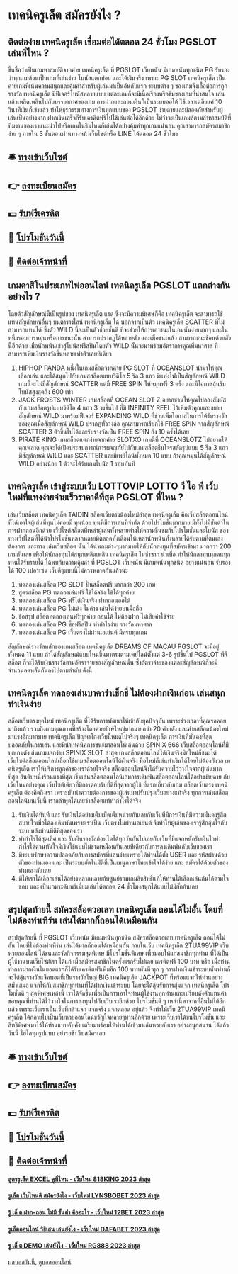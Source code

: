 # เทคนิครูเล็ต สมัครยังไง ?
## ติดต่อง่าย เทคนิครูเล็ต เชื่อมต่อได้ตลอด 24 ชั่วโมง PGSLOT เล่นที่ไหน ?
ขึ้นชื่อว่าเป็นเกมหาสมบัติจากค่าย เทคนิครูเล็ต ที่ PGSLOT เว็บพนัน มีเกมพนันทุกชนิด PG รับรองว่าทุกเกมล้วนเป็นเกมที่เล่นง่าย โบนัสแตกบ่อย และได้เงินจริง เพราะ PG SLOT เทคนิครูเล็ต เป็นค่ายเกมที่เน้นความสนุกและคุ้มค่าสำหรับผู้เล่นมาเป็นอันดับแรก ระบบต่าง ๆ ของเกมจึงเอื้อต่อการถูกรางวัล เทคนิครูเล็ต มีฟีเจอร์โบนัสหลายแบบ แต่ละเกมก็จะมีเนื้อเรื่องหรือธีมของเกมที่น่าสนใจ เล่นแล้วเพลิดเพลินไปกับบรรยากาศของเกม การฝากและถอนเงินก็เป็นระบบออโต้ ใช้เวลาเฉลี่ยแค่ 10 วินาทีเงินก็เข้าแล้ว ทำให้ธุรกรรมทางการเงินทุกแบบของ PGSLOT ง่ายดายและปลอดภัยสำหรับผู้เล่นเป็นอย่างมาก ฝากเงินเสร็จก็รับเครดิตฟรีไปใช้เล่นต่อได้อีกด้วย ไม่ว่าจะเป็นเกมส์ตามล่าหาสมบัติที่ทีมงานของเราแนะนำไปหรือเกมในธีมไหนก็เล่นได้อย่างคุ้มค่าทุกเกมแน่นอน คุณสามารถสมัครสมาชิกง่าย ๆ ภายใน 3 ขั้นตอนผ่านทางหน้าเว็บไซต์หรือ LINE ได้ตลอด 24 ชั่วโมง

## 🛎 [ทางเข้าเว็บไซต์](https://bit.ly/3SdLNi2)
## 👉 [ลงทะเบียนสมัคร](https://bit.ly/3SdLNi2)
## 💵 [รับฟรีเครดิต](https://bit.ly/3dyRKHj)
## 👑 [โปรโมชั่นวันนี้](https://bit.ly/3dyRKHj)
## 📱 [ติดต่อเจ้าหน้าที่](https://bit.ly/3dyRKHj)

## เกมคาสิโนประเภทไพ่ออนไลน์ เทคนิครูเล็ต PGSLOT แตกต่างกันอย่างไร ?
โดยตัวสัญลักษณ์นี้เป็นรูปของ เทคนิครูเล็ต แรด ซึ่งจะมีความพิเศษก็คือ เทคนิครูเล็ต จะสามารถใช้แทนสัญลักษณ์อื่นๆ บนตารางไลน์ เทคนิครูเล็ต ได้ นอกจากเป็นตัว เทคนิครูเล็ต SCATTER ที่ไม่สามารถแทนได้ ซึ่งตัว WILD นี้จะเป็นตัวช่วยชั้นดี ที่จะช่วยให้การเอาชนะในเกมนั้นง่ายมากๆ และในหนึ่งรอบการหมุนหรือการชนะนั้น สามารถปรากฏได้หลายตัว และเมื่อชนะแล้ว สามารถชนะซ้อนด้วยตัวนี้อีกด้วย เมื่อนักพนันเข้าสู่โบนัสฟรีสปินโดยตัว WILD นั้นจะมาพร้อมอัตราการคูณที่มหาศาล ที่สามารถเพิ่มเงินรางวัลขึ้นหลายเท่าตัวเลยทีเดียว
1. HIPHOP PANDA หนึ่งในเกมสล็อตจากค่าย PG SLOT ที่ OCEANSLOT นำมาให้คุณเลือกเล่น และได้สนุกไปกับเกมสสล็อตแบบวิดีโอ 5 รีล 3 แถว มีแท่งไฟเป็นสัญลักษณ์ WILD เกมนี้จะไม่มีสัญลักษณ์ SCATTER แต่มี FREE SPIN ให้หมุนฟรี 3 ครั้ง และมีโอกาสลุ้นรับโบนัสสูงสุดถึง 600 เท่า
2. JACK FROSTS WINTER เกมสล็อตที่ OCEAN SLOT Z อยากชวนให้คุณไปลองสัมผัสกับเกมสล็อตรูปแบบวิดีโอ 4 แถว 3 วงขึ้นไป ที่มี INFINITY REEL ไว้เพิ่มตัวคูณและขยายสัญลักษณ์ WILD มาพร้อมฟีเจอร์ EXPANDING WILD ที่ช่วยเพิ่มโอกาสในการได้รับรางวัลของคุณเมื่อสัญลักษณ์ WILD ปรากฏทั่ววงล้อ คุณสามารถเรียกใช้ FREE SPIN จากสัญลักษณ์ SCATTER 3 ตัวขึ้นไปได้และรับรางวัลเป็น FREE SPIN ถึง 10 ครั้งได้เลย
3. PIRATE KING เกมสล็อตแตกง่ายจากค่าย SLOTXO เกมดีที่ OCEANSLOTZ ไม่อยากให้คุณพลาด คุณจะได้เปิดประสบการณ์การผจญภัยไปกับเกมสล็อตธีมโจรสลัดรูปแบบ 5 รีล 3 แถว มีสัญลักษณ์ WILD และ SCATTER และมีเพย์ไลน์ทั้งหมด 10 แบบ ถ้าคุณหมุนได้สัญลักษณ์ WILD อย่างน้อย 1 ตัวจะได้รับเกมโบนัส 1 รอบทันที

## เทคนิครูเล็ต เข้าสู่ระบบเว็บ LOTTOVIP LOTTO วี ไอ พี เว็บใหม่ที่แทงง่ายจ่ายเร็วราคาดีที่สุด PGSLOT ที่ไหน ?
เล่นเว็บสล็อต เทคนิครูเล็ต TAIDIN สล็อตเว็บตรงน้องใหม่ล่าสุด เทคนิครูเล็ต คือเว็ปสล็อตออนไลน์ที่ได้เอาใจผู้เล่นที่ทุนไม่ค่อยมี ทุนน้อย ทุนที่มีการเล่นที่จำกัด ด้วยโปรโมชั่นมากมาย มีทั้งไม่มีขั้นต่ำในการฝากถอนอีกด้วย เว็ปไซต์สล็อตที่เหล่าผู้เล่นทั้งหลายต่างให้ความชื่นชมกับโปรโมชั่นและโบนัส ของทางเว็ปไซต์ที่ได้นำโปรโมชั่นหลากหลายมีตลอดทั้งเดือนให้เหล่านักพนันทั้งหลายได้รับตามที่ตนเองต้องการ และทาง เล่นเว็บสล็อต นั้น ได้นำเกมต่างๆมากมายให้กับนักลงทุนที่สมัครเข้ามา มากกว่า 200 เกมกันเลย เพื่อให้นักลงทุนได้สนุกเพลิดเพลิน เทคนิครูเล็ต ไม่ซ้ำซาก น่าเบื่อ ทำให้นักลงทุนทุกคนทุกท่านได้รับรายได้ ได้พบกับความคุ้มค่า ที่ PGSLOT เว็บพนัน มีเกมพนันทุกชนิด อย่างแน่นอน รับรองได้ 100 เปอร์เซน เว็ปดีๆแบบนี้ไม่ควรพลาดกันแล้วนะ
1. ทดลองเล่นสล็อต PG SLOT ปั่นสล็อตฟรี มากกว่า 200 เกม
2. สูตรสล็อต PG ทดลองเล่นฟรี ใช้ได้จริง ใช้ได้ทุกค่าย
3. ทดลองเล่นสล็อต PG ฟรีได้เงินจริง ฝากถอนออโต้
4. ทดลองเล่นสล็อต PG ไม่เด้ง ไม่ค้าง เล่นได้ง่ายบนมือถือ
5. ข้อสรุป สล็อตทดลองเล่นฟรีทุกค่าย ถอนได้ ไม่ต้องฝาก ไม่เสียค่าใช้จ่าย
6. ทดลองเล่นสล็อต PG ซื้อฟรีสปิน ทำกำไรง่าย รางวัลมหาศาล
7. ทดลองเล่นสล็อต PG เว็บตรงไม่ผ่านเอเย่นต์ มีครบทุกเกม

สัญลักษณ์รางวัลหลักของเกมสล็อต เทคนิครูเล็ต DREAMS OF MACAU PGSLOT จะมีอยู่ทั้งหมด 11 แบบ ถ้าได้สัญลักษณ์แบบไหนขึ้นมาตรงตามเพย์ไลน์ตั้งแต่ 3-6 รูปขึ้นไป PGSLOT พีจีสล็อต ก็จะได้รับเงินรางวัลตามอัตราจ่ายของสัญลักษณ์นั้น ซึ่งอัตราจ่ายของแต่ละสัญลักษณ์ก็จะมีจำนวนลดหลั่นกันลงไปตามลำดับ ดังนี้

## เทคนิครูเล็ต ทดลองเล่นบาคาร่าเช็กชี่ ไม่ต้องฝากเงินก่อน เล่นสนุก ทำเงินง่าย
สล็อตเว็บตรงยุคใหม่ เทคนิครูเล็ต ที่ได้รับการพัฒนาให้เข้ากับยุคปัจจุบัน เพราะช่วงเวลาที่คุณรอคอยมาถึงแล้ว รวมถึงเกมคุณภาพที่สร้างโดยค่ายยักษ์ใหญ่มากมายกว่า 20 ค่ายดัง และค่ายสล็อตน้องใหม่มาแรงอีกมากมาย เทคนิครูเล็ต ปัญหาโกงเว็บนี้หมดไปจริงๆ เทคนิครูเล็ต การเงินที่มั่นคงที่สุดปลอดภัยในการเล่น และมีนำเทคนิคการชนะมาสอนให้เล่นด้วย
SPINIX 666 เว็บสล็อตออนไลน์ที่มีทุกเกมดังเล่นเกมแจกง่าย SPINIX SLOT ล่าสุด เกมสล็อตออนไลน์ได้เงินจริงมือใหม่ก็ชนะได้ เว็บไซต์สล็อตออนไลน์เลือกใช้เกมสล็อตออนไลน์ได้เงินจริง มือใหม่ก็เล่นทำเงินได้โดยไม่ต้องกังวล เทคนิครูเล็ต เราให้บริการลูกค้าของเราด้วยใจจริง สล็อตออนไลน์จึงได้รับความไว้วางใจจากผู้เล่นมากที่สุด อันดับหนึ่งร้อนแรงที่สุด
เริ่มเล่นสล็อตออนไลน์เกมการเดิมพันสล็อตออนไลน์ได้อย่างง่ายดาย กับเว็บใหม่อย่างคุณ เว็บไซต์เดียวที่มีการตอบรับที่ดีที่สุดจากผู้ใช้ ที่แรกเกี่ยวกับเกม สล็อตเว็บตรง เทคนิครูเล็ต ต้องคิดถึงเรา เพราะมันนำความต้องการของผู้เล่นมาปรับปรุงเว็บอย่างแท้จริง ทุกการเล่นสล็อตออนไลน์บนเว็บนี้ เรากล้าพูดได้เลยว่าสล็อตแท้ทำกำไรได้จริง
1. รับเงินได้ทันที และ รับเงินได้อย่างเต็มเม็ดเต็มหน่วยกันเลยกับเว็บที่มีการเงินที่มีความมั่นคงรู้สึกสบายใจเมื่อได้ลงเดิมพันเพราะเราเป็น เว็บตรงไม่ผ่านเอเย่นต์ จึงทำให้ผู้เล่นของเรารู้สึกอุ่นใจกับระบบหลังบ้านที่ดีที่สุดของเรา
2. ทำกำไรได้สุดเลิศ และ รับเงินรางวัลก้อนโตได้ทุกวันกันไปเลยกับเว็บที่มีแจกหนักรับเงินไวทำกำไรได้ด่วนทันใจมีเงินใช้แบบไม่ขาดเหมือนกันเลยทีเดียวกับการลงเดิมพันกับเว็บของเรา
3. มีระบบรักษาความปลอดภัยกับการสมัครที่แสนง่ายเพราะให้ท่านได้ตั้ง USER และ รหัสผ่านด้วยตัวของท่านเอง และ เป็นระบบอัตโนมัติที่เป็นเมนูภาษาไทยเข้าใจได้ง่าย และ สมัครได้ด้วยตัวของท่านเองกันเลย
4. มีให้เราได้เลือกเล่นได้อย่างหลากหลายกับศูนย์รวมเกมลิขสิทธิ์แท้ให้ท่านได้เลือกเล่นกันได้ตามใจชอบ และ เป็นเกมระดับพรีเมี่ยมเล่นได้ตลอด 24 ชั่วโมงสนุกได้แบบไม่มีกั๊กกันเลย

## สรุปสุดท้ายนี้ สมัครสล็อตวอเลท เทคนิครูเล็ต ถอนได้ไม่อั้น โดยที่ไม่ต้องทำเทิร์น เล่นได้มากก็ถอนได้เหมือนกัน
สรุปสุดท้ายนี้ ที่ PGSLOT เว็บพนัน มีเกมพนันทุกชนิด สมัครสล็อตวอเลท เทคนิครูเล็ต ถอนได้ไม่อั้น โดยที่ไม่ต้องทำเทิร์น เล่นได้มากก็ถอนได้เหมือนกัน ภายในเว็บ เทคนิครูเล็ต 2TUA99VIP เว็บหวยออนไลน์ ได้ขนและจัดกิจกรรมสุดพิเศษ มีโปรโมชั่นพิเศษ เพื่อมอบให้แก่สมาชิกทุกท่าน ที่ได้เป็นผู้ใช้งานบนเว็บไซต์เรา ได้แก่ เมื่อสมัครสมาชิกในครั้งแรกรับไปเลย เครดิตฟรี 100 บาท หรือ เมื่อท่านทำการฝากเงินในยอดแรกก็ได้รับเครดิตฟรีเพิ่มอีก 100 บาททันที ทุก ๆ การฝากเงินเข้าระบบนั้นท่านก็จะได้ลุ้นรางวัลแจ็คพอตที่เป็นรางวัลใหญ่ BIG เทคนิครูเล็ต JACKPOT ที่พร้อมแจกให้ท่านอย่างสม่ำเสมอ แจกให้กับสมาชิกทุกท่านที่ได้ฝากเงินเข้าระบบ โดยจะได้ลุ้นรับการสุ่มแจก เทคนิครูเล็ต โปรโมชั่นดี ๆ สุดพิเศษเหล่านี้ เราได้จัดขึ้นเพื่อเป็นการเอาใจท่านผู้ใช้งานทุกท่านและเปรียบดังตัวแทนคำขอบคุณที่ท่านได้ไว้วางใจในการลงทุนไปกับเว็บเราอีกด้วย โปรโมชั่นดี ๆ เหล่านี้หาจากที่อื่นไม่ได้อีกแล้ว เพราะเว็บเราเป็นเว็บที่กล้าแจก แจกจริง แจกตลอด อยู่แล้ว จึงทำให้เว็บ 2TUA99VIP เทคนิครูเล็ต ได้กลายไปเป็นเว็บหวยออนไลน์ขวัญใจหลายๆท่านอีกด้วย เพราะเว็บเราได้ขนโปรโมชั่น และสิทธิพิเศษมาไว้ให้ท่านแบบคับคั่ง เตรียมพร้อมให้ท่านได้เข้ามาเล่นหวยกับเรา อย่างสนุกสนาน ได้แล้ววันนี้ ไฮโลทุกรูปแบบ อย่ารอช้า รีบสมัครเลย

## 🛎 [ทางเข้าเว็บไซต์](https://bit.ly/3SdLNi2)
## 👉 [ลงทะเบียนสมัคร](https://bit.ly/3SdLNi2)
## 💵 [รับฟรีเครดิต](https://bit.ly/3dyRKHj)
## 👑 [โปรโมชั่นวันนี้](https://bit.ly/3dyRKHj)
## 📱 [ติดต่อเจ้าหน้าที่](https://bit.ly/3dyRKHj)

#### [สูตรรูเล็ต EXCEL ดูที่ไหน - เว็บใหม่ 818KING 2023 ล่าสุด](https://atom.io/themes/สูตรรูเล็ต%20excel%20ดูที่ไหน%20-%20เว็บใหม่%20818king%202023%20ล่าสุด)
#### [รูเล็ต เว็บไหนดี สมัครยังไง - เว็บใหม่ LYNSBOBET 2023 ล่าสุด](https://atom.io/themes/รูเล็ต%20เว็บไหนดี%20สมัครยังไง%20-%20เว็บใหม่%20lynsbobet%202023%20ล่าสุด)
#### [รู้ เล็ ต ฝาก-ถอน ไม่มี ขั้นต่ำ คืออะไร - เว็บใหม่ 12BET 2023 ล่าสุด](https://atom.io/themes/รู้%20เล็%20ต%20ฝาก-ถอน%20ไม่มี%20ขั้นต่ำ%20คืออะไร%20-%20เว็บใหม่%2012bet%202023%20ล่าสุด)
#### [รูเล็ตออนไลน์ วิธีเล่น เล่นยังไง - เว็บใหม่ DAFABET 2023 ล่าสุด](https://atom.io/themes/รูเล็ตออนไลน์%20วิธีเล่น%20เล่นยังไง%20-%20เว็บใหม่%20dafabet%202023%20ล่าสุด)
#### [รู เล็ ต DEMO เล่นยังไง - เว็บใหม่ RG888 2023 ล่าสุด](https://atom.io/themes/รู%20เล็%20ต%20demo%20เล่นยังไง%20-%20เว็บใหม่%20rg888%202023%20ล่าสุด)

[ผลบอลวันนี้](https://siamsport.tv "ผลบอลวันนี้"), [ดูบอลออนไลน์](https://siamsport.tv/ดูบอลสด "ดูบอลออนไลน์")